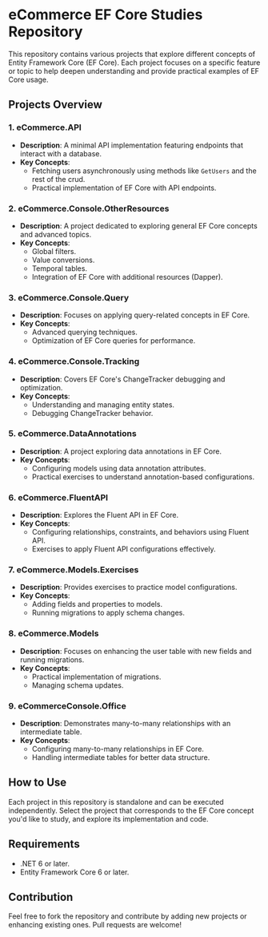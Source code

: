 # eCommerce EF Core Studies Repository

This repository contains various projects that explore different concepts of Entity Framework Core (EF Core). Each project focuses on a specific feature or topic to help deepen understanding and provide practical examples of EF Core usage.

## Projects Overview

### 1. **eCommerce.API**
- **Description**: A minimal API implementation featuring endpoints that interact with a database.
- **Key Concepts**:
  - Fetching users asynchronously using methods like `GetUsers` and the rest of the crud.
  - Practical implementation of EF Core with API endpoints.

### 2. **eCommerce.Console.OtherResources**
- **Description**: A project dedicated to exploring general EF Core concepts and advanced topics.
- **Key Concepts**:
  - Global filters.
  - Value conversions.
  - Temporal tables.
  - Integration of EF Core with additional resources (Dapper).

### 3. **eCommerce.Console.Query**
- **Description**: Focuses on applying query-related concepts in EF Core.
- **Key Concepts**:
  - Advanced querying techniques.
  - Optimization of EF Core queries for performance.

### 4. **eCommerce.Console.Tracking**
- **Description**: Covers EF Core's ChangeTracker debugging and optimization.
- **Key Concepts**:
  - Understanding and managing entity states.
  - Debugging ChangeTracker behavior.

### 5. **eCommerce.DataAnnotations**
- **Description**: A project exploring data annotations in EF Core.
- **Key Concepts**:
  - Configuring models using data annotation attributes.
  - Practical exercises to understand annotation-based configurations.

### 6. **eCommerce.FluentAPI**
- **Description**: Explores the Fluent API in EF Core.
- **Key Concepts**:
  - Configuring relationships, constraints, and behaviors using Fluent API.
  - Exercises to apply Fluent API configurations effectively.

### 7. **eCommerce.Models.Exercises**
- **Description**: Provides exercises to practice model configurations.
- **Key Concepts**:
  - Adding fields and properties to models.
  - Running migrations to apply schema changes.

### 8. **eCommerce.Models**
- **Description**: Focuses on enhancing the user table with new fields and running migrations.
- **Key Concepts**:
  - Practical implementation of migrations.
  - Managing schema updates.

### 9. **eCommerceConsole.Office**
- **Description**: Demonstrates many-to-many relationships with an intermediate table.
- **Key Concepts**:
  - Configuring many-to-many relationships in EF Core.
  - Handling intermediate tables for better data structure.

## How to Use
Each project in this repository is standalone and can be executed independently. Select the project that corresponds to the EF Core concept you'd like to study, and explore its implementation and code.

## Requirements
- .NET 6 or later.
- Entity Framework Core 6 or later.

## Contribution
Feel free to fork the repository and contribute by adding new projects or enhancing existing ones. Pull requests are welcome!

